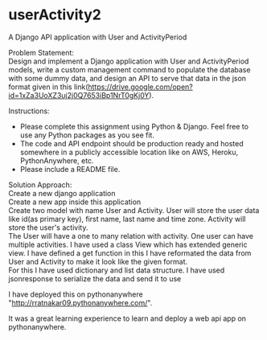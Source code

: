 # userActivity2
A Django API application with User and ActivityPeriod

Problem Statement:</br>
Design and implement a Django application with User and ActivityPeriod models, write a custom management command to 
populate the database with some dummy data, and design an API to serve that data in the json format given in 
this link(https://drive.google.com/open?id=1xZa3UoXZ3uj2j0Q7653iBp1NrT0gKj0Y).

Instructions:
* Please complete this assignment using Python & Django. Feel free to use any Python packages as you see fit.
* The code and API endpoint should be production ready and hosted somewhere in a publicly accessible location like on AWS, Heroku, PythonAnywhere, etc.
* Please include a README file.

Solution Approach:</br>
Create a new django application</br>
Create a new app inside this application</br>
Create two model with name User and Activity. User will store the user data like id(as primary key), first name, last name and time zone. Activity will store the user's activity.</br>
The User will have a one to many relation with activity. One user can have multiple activities.</bt>
I have used a class View which has extended generic view. I have defined a get function in this I have reformated the data 
from User and Activity to make it look like the given format.</br> 
For this I have used dictionary and list data structure. I have used jsonresponse to serialize the data and send it to use</br>

I have deployed this on pythonanywhere "http://rratnakar09.pythonanywhere.com/". 

It was a great learning experience to learn and deploy a web api app on pythonanywhere.
